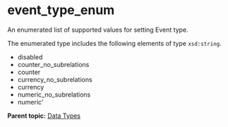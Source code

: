# event\_type\_enum

An enumerated list of supported values for setting Event type.

The enumerated type includes the following elements of type `xsd:string`.

-   disabled
-   counter\_no\_subrelations
-   counter
-   currency\_no\_subrelations
-   currency
-   numeric\_no\_subrelations
-   numeric'

**Parent topic:** [Data Types](../data_types/c_datatypes.md)

